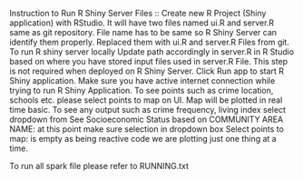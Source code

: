 Instruction to Run R Shiny Server Files ::
Create new R Project (Shiny application) with RStudio.
It will have two files named ui.R and server.R same as git repository. File name has to be same so R Shiny Server can identify them properly. 
Replaced them with ui.R and server.R Files from git.
To run R shiny server locally Update path accordingly in server.R in R Studio based on where you have stored input files used in server.R File. This step is not required when deployed on R Shiny Server. 
Click Run app to start R Shiny application. Make sure you have active internet connection while trying to run R Shiny Application. 
To see points such as crime location, schools etc. please select points to map on UI. 
Map will be plotted in real time basic. To see any output such as crime frequency, living index select dropdown from See Socioeconomic Status based on COMMUNITY AREA NAME: at this point make sure selection in dropdown box Select points to map: is empty as being reactive code we are plotting just one thing at a time. 


To run all spark file please refer to RUNNING.txt
